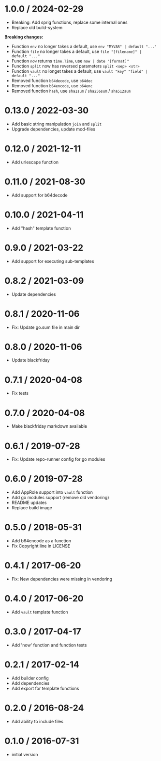 # 1.0.0 / 2024-02-29

  * Breaking: Add sprig functions, replace some internal ones
  * Replace old build-system

**Breaking changes:**

- Function `env` no longer takes a default, use `env "MYVAR" | default "..."`
- Function `file` no longer takes a default, use `file "[filename]" | default "..."`
- Function `now` returns `time.Time`, use `now | date "[format]"`
- Function `split` now has reversed parameters `split <sep> <str>`
- Function `vault` no longet takes a default, use `vault "key" "field" | default "..."`
- Removed function `b64decode`, use `b64dec`
- Removed function `b64encode`, use `b64enc`
- Removed function `hash`, use `sha1sum` / `sha256sum` / `sha512sum`

# 0.13.0 / 2022-03-30

  * Add basic string manipulation `join` and `split`
  * Upgrade dependencies, update mod-files

# 0.12.0 / 2021-12-11

  * Add urlescape function

# 0.11.0 / 2021-08-30

  * Add support for b64decode

# 0.10.0 / 2021-04-11

  * Add "hash" template function

# 0.9.0 / 2021-03-22

  * Add support for executing sub-templates

# 0.8.2 / 2021-03-09

  * Update dependencies

# 0.8.1 / 2020-11-06

  * Fix: Update go.sum file in main dir

# 0.8.0 / 2020-11-06

  * Update blackfriday

# 0.7.1 / 2020-04-08

  * Fix tests

# 0.7.0 / 2020-04-08

  * Make blackfriday markdown available

# 0.6.1 / 2019-07-28

  * Fix: Update repo-runner config for go modules

# 0.6.0 / 2019-07-28

  * Add AppRole support into `vault` function
  * Add go modules support (remove old vendoring)
  * README updates
  * Replace build image

# 0.5.0 / 2018-05-31

  * Add b64encode as a function
  * Fix Copyright line in LICENSE

# 0.4.1 / 2017-06-20

  * Fix: New dependencies were missing in vendoring

# 0.4.0 / 2017-06-20

  * Add `vault` template function

# 0.3.0 / 2017-04-17

  * Add 'now' function and function tests

# 0.2.1 / 2017-02-14

  * Add builder config
  * Add dependencies
  * Add export for template functions

# 0.2.0 / 2016-08-24

  * Add ability to include files

# 0.1.0 / 2016-07-31

  * initial version
